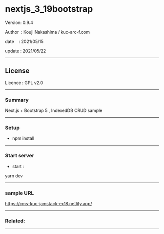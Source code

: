 ﻿# nextjs_3_19bootstrap

 Version: 0.9.4

 Author  : Kouji Nakashima / kuc-arc-f.com

 date    : 2021/05/15

 update  : 2021/05/22 

***
## License
Licence : GPL v2.0

***
### Summary

Next.js + Bootstrap 5 , IndexedDB CRUD sample

***
### Setup

* npm install

***
### Start server
* start :

yarn dev

***
### sample URL
https://cms-kuc-jamstack-ex18.netlify.app/

***
### Related:

***

